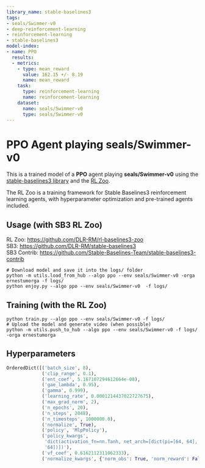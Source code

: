 ```yaml
---
library_name: stable-baselines3
tags:
- seals/Swimmer-v0
- deep-reinforcement-learning
- reinforcement-learning
- stable-baselines3
model-index:
- name: PPO
  results:
  - metrics:
    - type: mean_reward
      value: 162.15 +/- 8.19
      name: mean_reward
    task:
      type: reinforcement-learning
      name: reinforcement-learning
    dataset:
      name: seals/Swimmer-v0
      type: seals/Swimmer-v0
---
```


# **PPO** Agent playing **seals/Swimmer-v0**
This is a trained model of a **PPO** agent playing **seals/Swimmer-v0**
using the [stable-baselines3 library](https://github.com/DLR-RM/stable-baselines3)
and the [RL Zoo](https://github.com/DLR-RM/rl-baselines3-zoo).

The RL Zoo is a training framework for Stable Baselines3
reinforcement learning agents,
with hyperparameter optimization and pre-trained agents included.

## Usage (with SB3 RL Zoo)

RL Zoo: https://github.com/DLR-RM/rl-baselines3-zoo<br/>
SB3: https://github.com/DLR-RM/stable-baselines3<br/>
SB3 Contrib: https://github.com/Stable-Baselines-Team/stable-baselines3-contrib

```
# Download model and save it into the logs/ folder
python -m utils.load_from_hub --algo ppo --env seals/Swimmer-v0 -orga ernestumorga -f logs/
python enjoy.py --algo ppo --env seals/Swimmer-v0  -f logs/
```

## Training (with the RL Zoo)
```
python train.py --algo ppo --env seals/Swimmer-v0 -f logs/
# Upload the model and generate video (when possible)
python -m utils.push_to_hub --algo ppo --env seals/Swimmer-v0 -f logs/ -orga ernestumorga
```

## Hyperparameters
```python
OrderedDict([('batch_size', 8),
             ('clip_range', 0.1),
             ('ent_coef', 5.167107294612664e-08),
             ('gae_lambda', 0.95),
             ('gamma', 0.999),
             ('learning_rate', 0.0001214437022727675),
             ('max_grad_norm', 2),
             ('n_epochs', 20),
             ('n_steps', 2048),
             ('n_timesteps', 1000000.0),
             ('normalize', True),
             ('policy', 'MlpPolicy'),
             ('policy_kwargs',
              'dict(activation_fn=nn.Tanh, net_arch=[dict(pi=[64, 64], vf=[64, '
              '64])])'),
             ('vf_coef', 0.6162112311062333),
             ('normalize_kwargs', {'norm_obs': True, 'norm_reward': False})])
```
